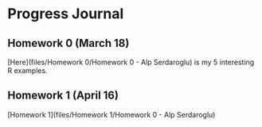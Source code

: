 # Progress Journal

## Homework 0 (March 18)

[Here](files/Homework 0/Homework 0 - Alp Serdaroglu) is my 5 interesting R examples.

## Homework 1 (April 16)
[Homework 1](files/Homework 1/Homework 0 - Alp Serdaroglu)

